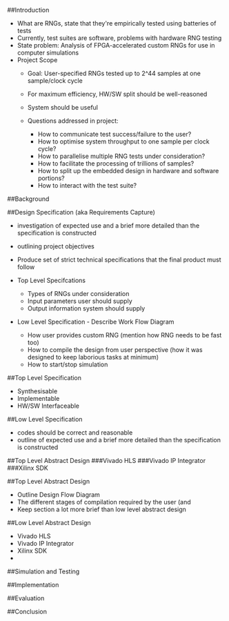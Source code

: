 ##Introduction
  - What are RNGs, state that they're empirically tested using batteries of tests
  - Currently, test suites are software, problems with hardware RNG testing
  - State problem: Analysis of FPGA-accelerated custom RNGs for use in computer simulations
- Project Scope
  - Goal: User-specified RNGs tested up to 2^44 samples at one sample/clock cycle
  
  - For maximum efficiency, HW/SW split should be well-reasoned
  - System should be useful
  - Questions addressed in project:
    - How to communicate test success/failure to the user?
    - How to optimise system throughput to one sample per clock cycle?
    - How to parallelise multiple RNG tests under consideration?
    - How to facilitate the processing of trillions of samples?
    - How to split up the embedded design in hardware and software portions?
    - How to interact with the test suite?



##Background


##Design Specification (aka Requirements Capture)
- investigation of expected use and a brief more detailed than the specification is constructed
- outlining project objectives
- Produce set of strict technical specifications that the final product must follow

- Top Level Specifcations
  - Types of RNGs under consideration
  - Input parameters user should supply
  - Output information system should supply
- Low Level Specification - Describe Work Flow Diagram
  - How user provides custom RNG (mention how RNG needs to be fast too)
  - How to compile the design from user perspective (how it was designed to keep laborious tasks at minimum)
  - How to start/stop simulation

##Top Level Specification
- Synthesisable
- Implementable
- HW/SW Interfaceable

##Low Level Specification
- codes should be correct and reasonable
- outline of expected use and a brief more detailed than the specification is constructed

##Top Level Abstract Design
###Vivado HLS
###Vivado IP Integrator
###Xilinx SDK

##Top Level Abstract Design
- Outline Design Flow Diagram
- The different stages of compilation required by the user (and 
- Keep section a lot more brief than low level abstract design

##Low Level Abstract Design
- Vivado HLS
- Vivado IP Integrator
- Xilinx SDK
- 
##Simulation and Testing

##Implementation

##Evaluation

##Conclusion
